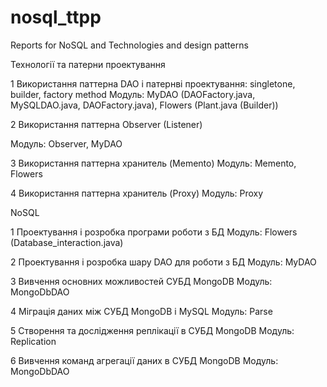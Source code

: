 # nosql_ttpp
Reports for NoSQL and Technologies and design patterns

Технології та патерни проектування

1 Використання паттерна DAO і патернві проектування: singletone, builder, factory method
Модуль: MyDAO (DAOFactory.java, MySQLDAO.java, DAOFactory.java), Flowers (Plant.java (Builder)) 

2 Використання паттерна Observer (Listener)

Модуль: Observer, MyDAO

3 Використання паттерна хранитель (Memento)
Модуль: Memento, Flowers

4 Використання паттерна хранитель (Proxy)
Модуль: Proxy


NoSQL

1 Проектування і розробка програми роботи з БД
Модуль: Flowers (Database_interaction.java)

2 Проектування і розробка шару DAO для роботи з БД
Модуль: MyDAO

3 Вивчення основних можливостей СУБД MongoDB
Модуль: MongoDbDAO

4 Міграція даних між СУБД MongoDB і MySQL
Модуль: Parse

5 Створення та дослідження реплікації в СУБД MongoDB
Модуль: Replication

6 Вивчення команд агрегації даних в СУБД MongoDB
Модуль: MongoDbDAO
